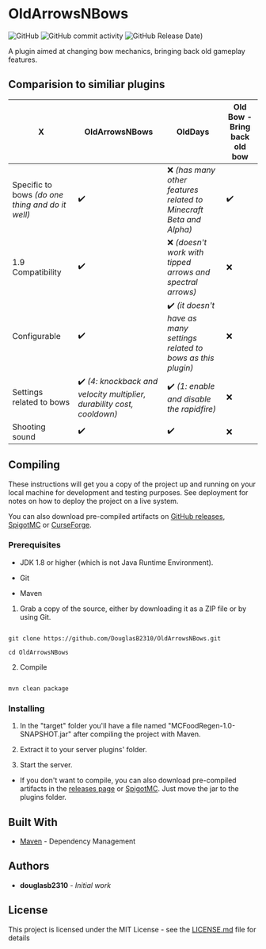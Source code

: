 # OldArrowsNBows
![GitHub](https://img.shields.io/github/license/DouglasB2310/OldArrowsNBows?style=flat-square)
![GitHub commit activity](https://img.shields.io/github/commit-activity/y/DouglasB2310/OldArrowsNBows?style=flat-square)
![GitHub Release Date](https://img.shields.io/github/release-date/DouglasB2310/OldArrowsNBows?style=flat-square))

A plugin aimed at changing bow mechanics, bringing back old gameplay features.

## Comparision to similiar plugins

X|OldArrowsNBows | OldDays | Old Bow - Bring back old bow
-|---------|---------|---------
Specific to bows *(do one thing and do it well)*|✔️ |❌ *(has many other features related to Minecraft Beta and Alpha)* | ✔️
1.9 Compatibility|✔️|❌ *(doesn't work with tipped arrows and spectral arrows)* | ❌
Configurable|✔️|✔️ *(it doesn't have as many settings related to bows as this plugin)* | ❌
Settings related to bows|✔️ *(4: knockback and velocity multiplier, durability cost, cooldown)*|✔️ *(1: enable and disable the rapidfire)* | ❌
Shooting sound|✔️|✔️|❌


## Compiling



These instructions will get you a copy of the project up and running on your local machine for development and testing purposes. See deployment for notes on how to deploy the project on a live system.



You can also download pre-compiled artifacts on [GitHub releases](https://github.com/DouglasB2310/MCFoodRegen/releases), [SpigotMC](https://www.spigotmc.org/resources/oldarrowsnbows.69456/) or [CurseForge](https://www.curseforge.com/minecraft/bukkit-plugins/oldarrowsnbows).



### Prerequisites



* JDK 1.8 or higher (which is not Java Runtime Environment).

* Git

* Maven



1. Grab a copy of the source, either by downloading it as a ZIP file or by using Git.

```

git clone https://github.com/DouglasB2310/OldArrowsNBows.git

cd OldArrowsNBows

```



2. Compile



```

mvn clean package

```



### Installing



1. In the "target" folder you'll have a file named "MCFoodRegen-1.0-SNAPSHOT.jar" after compiling the project with Maven.

2. Extract it to your server plugins' folder.

3. Start the server.



* If you don't want to compile, you can also download pre-compiled artifacts in the [releases page](https://github.com/DouglasB2310/OldArrowsNBows/releases) or [SpigotMC](https://www.spigotmc.org/resources/oldarrowsnbows.69456/). Just move the jar to the plugins folder.



## Built With



* [Maven](https://maven.apache.org/) - Dependency Management



## Authors



* **douglasb2310** - *Initial work*



## License



This project is licensed under the MIT License - see the [LICENSE.md](LICENSE.md) file for details



